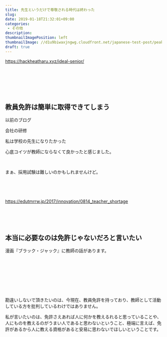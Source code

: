 ```yaml
---
title: 先生というだけで尊敬される時代は終わった
slug: 
date: 2019-01-18T21:32:01+09:00
categories: 
 - その他
description: 
thumbnailImagePosition: left
thumbnailImage: //d1u9biwaxjngwg.cloudfront.net/japanese-test-post/peak-140.jpg
draft: true
---
```


<!--more-->

https://hackheatharu.xyz/ideal-senior/

&nbsp;

&nbsp;

&nbsp;
<h2>教員免許は簡単に取得できてしまう</h2>
以前のブログ

会社の研修

私は学校の先生になりたかった

心底コイツが教師にならなくて良かったと感じました。

&nbsp;

まぁ、採用試験は難しいのかもしれませんけど。

&nbsp;

&nbsp;

https://edutmrrw.jp/2017/innovation/0814_teacher_shortage

&nbsp;

&nbsp;
<h2>本当に必要なのは免許じゃないだろと言いたい</h2>
漫画『ブラック・ジャック』に教師の話があります。

&nbsp;

&nbsp;

&nbsp;

&nbsp;

勘違いしないで頂きたいのは、今現在、教員免許を持っており、教師として活動している方を批判しているわけではありません。

私が言いたいのは、免許さえあれば人に何かを教えるれると思っていることや、人にものを教えるのがうまい人であると思わないということ、極端に言えば、免許があるから人に教える資格があると安易に思わないでほしいということです。

&nbsp;
